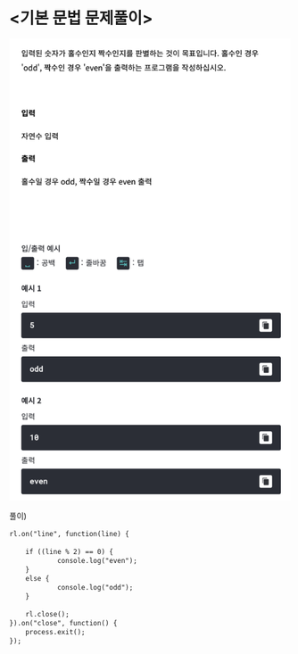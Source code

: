 # <기본 문법 문제풀이>  

![algorithm0004](../algorithm_image/algorithm0004.png)

풀이) 
```
rl.on("line", function(line) {
	
	if ((line % 2) == 0) {
			console.log("even");
	}
	else {
			console.log("odd");
	}
	
	rl.close();
}).on("close", function() {
	process.exit();
});
```
